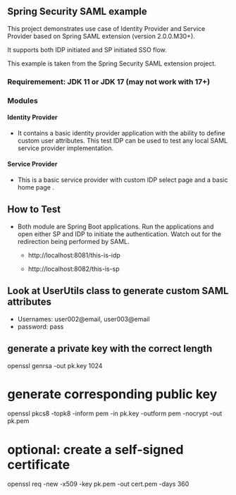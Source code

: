 ## Spring Security SAML example

This project demonstrates use case of Identity Provider and Service Provider based on Spring SAML extension (version
2.0.0.M30+).

It supports both IDP initiated and SP initiated SSO flow.

This example is taken from the Spring Security SAML extension project.

### Requiremement: JDK 11 or JDK 17 (may not work with 17+)

### Modules

#### Identity Provider

- It contains a basic identity provider application with the ability to define custom user attributes. This test IDP can
  be used to test any local SAML service provider implementation.

#### Service Provider

- This is a basic service provider with custom IDP select page and a basic home page .

## How to Test

- Both module are Spring Boot applications. Run the applications and open either SP and IDP to initiate the
  authentication. Watch out for the redirection being performed by SAML.

    - http://localhost:8081/this-is-idp

    - http://localhost:8082/this-is-sp

## Look at UserUtils class to generate custom SAML attributes

- Usernames: user002@email, user003@email
- password: pass

## generate a private key with the correct length

openssl genrsa -out pk.key 1024

# generate corresponding public key

openssl pkcs8 -topk8 -inform pem -in pk.key -outform pem -nocrypt -out pk.pem

# optional: create a self-signed certificate

openssl req -new -x509 -key pk.pem -out cert.pem -days 360
